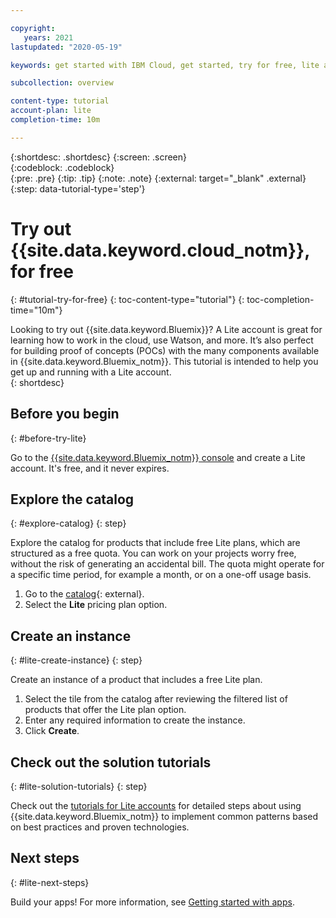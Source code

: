 ```yaml
---

copyright:
   years: 2021
lastupdated: "2020-05-19"

keywords: get started with IBM Cloud, get started, try for free, lite account

subcollection: overview

content-type: tutorial
account-plan: lite
completion-time: 10m 

---
```


{:shortdesc: .shortdesc}
{:screen: .screen}  
{:codeblock: .codeblock}  
{:pre: .pre}
{:tip: .tip}
{:note: .note}
{:external: target="_blank" .external}
{:step: data-tutorial-type='step'}

# Try out {{site.data.keyword.cloud_notm}}, for free
{: #tutorial-try-for-free}
{: toc-content-type="tutorial"} 
{: toc-completion-time="10m"} 

Looking to try out {{site.data.keyword.Bluemix}}? A Lite account is great for learning how to work in the cloud, use Watson, and more. It’s also perfect for building proof of concepts (POCs) with the many components available in {{site.data.keyword.Bluemix_notm}}. This tutorial is intended to help you get up and running with a Lite account.  
{: shortdesc}

## Before you begin
{: #before-try-lite}

Go to the [{{site.data.keyword.Bluemix_notm}} console](https://{DomainName}) and create a Lite account. It's free, and it never expires.

## Explore the catalog
{: #explore-catalog}
{: step}

Explore the catalog for products that include free Lite plans, which are structured as a free quota. You can work on your projects worry free, without the risk of generating an accidental bill. The quota might operate for a specific time period, for example a month, or on a one-off usage basis. 

1. Go to the [catalog](https://cloud.ibm.com/catalog){: external}.  
2. Select the **Lite** pricing plan option.

## Create an instance
{: #lite-create-instance}
{: step}

Create an instance of a product that includes a free Lite plan.

1. Select the tile from the catalog after reviewing the filtered list of products that offer the Lite plan option.
2. Enter any required information to create the instance.
3. Click **Create**.

## Check out the solution tutorials
{: #lite-solution-tutorials}
{: step}

Check out the [tutorials for Lite accounts](/docs?tab=tutorials&filters=lite-account) for detailed steps about using {{site.data.keyword.Bluemix_notm}} to implement common patterns based on best practices and proven technologies.

## Next steps
{: #lite-next-steps}

Build your apps! For more information, see [Getting started with apps](/docs/apps?topic=apps-getting-started).
